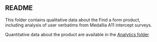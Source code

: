 ## README

This folder contains qualitative data about the Find a form product, including analysis of user verbatims from Medallia A11 intercept surveys.

Quantitative data about the product are available in the [Analytics folder](https://github.com/department-of-veterans-affairs/va.gov-team/tree/master/products/find-a-va-form/analytics)
